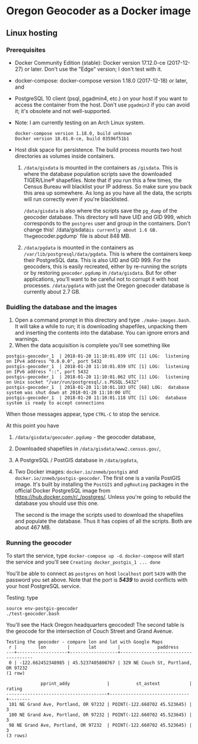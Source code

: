 # Oregon Geocoder as a Docker image

## Linux hosting

### Prerequisites
* Docker Community Edition (stable): Docker version 17.12.0-ce (2017-12-27) or later. Don't use the "Edge" version; I don't test with it.
* docker-compose: docker-compose version 1.18.0 (2017-12-18) or later, and
* PostgreSQL 10 client (psql, pgadmin4, etc.) on your host if you want to access the container from the host. Don't use `pgadmin3` if you can avoid it; it's obsolete and not well-supported.
* Note: I am currently testing on an Arch Linux system.
  ```
  docker-compose version 1.18.0, build unknown
  Docker version 18.01.0-ce, build 03596f51b1
  ```

* Host disk space for persistence. The build process mounts two host directories as volumes inside containers. 
        
    1. `/data/gisdata` is mounted in the containers as `/gisdata`. This is where the database population scripts save the downloaded TIGER/Line® shapefiles. Note that if you run this a few times, the Census Bureau will blacklist your IP address. So make sure you back this area up somewhere. As long as you have all the data, the scripts will run correctly even if you're blacklisted.

        `/data/gisdata` is also where the scripts save the `pg_dump` of the geocoder database. This directory will have UID and GID 999, which corresponds to the `postgres` user and group in the containers. Don't change this!` `/data/gisdata` is currently about 1.6 GB. The `geocoder.pgdump` file is about 848 MB.

    2. `/data/pgdata` is mounted in the containers as `/var/lib/postgresql/data/pgdata`. This is where the containers keep their PostgreSQL data. This is also UID and GID 999. For the geocoders, this is easily recreated, either by re-running the scripts or by restoring `geocoder.pgdump` in `/data/gisdata`. But for other applications, you'll want to be careful not to corrupt it with host processes. `/data/pgdata` with just the Oregon goecoder database is currently about 2.7 GB.

### Buidling the database and the images
1. Open a command prompt in this directory and type `./make-images.bash`. It will take a while to run; it is downloading shapefiles, unpacking them and inserting the contents into the database. You can ignore errors and warnings.
2. When the data acquisition is complete you'll see something like
```
postgis-geocoder_1  | 2018-01-20 11:10:01.039 UTC [1] LOG:  listening on IPv4 address "0.0.0.0", port 5432
postgis-geocoder_1  | 2018-01-20 11:10:01.039 UTC [1] LOG:  listening on IPv6 address "::", port 5432
postgis-geocoder_1  | 2018-01-20 11:10:01.062 UTC [1] LOG:  listening on Unix socket "/var/run/postgresql/.s.PGSQL.5432"
postgis-geocoder_1  | 2018-01-20 11:10:01.103 UTC [68] LOG:  database system was shut down at 2018-01-20 11:10:00 UTC
postgis-geocoder_1  | 2018-01-20 11:10:01.118 UTC [1] LOG:  database system is ready to accept connections
```

When those messages appear, type `CTRL-C` to stop the service.
    
At this point you have

1. `/data/gisdata/geocoder.pgdump` - the geocoder database,
2. Downloaded shapefiles in `/data/gisdata/www2.census.gov/`,
3. A PostgreSQL / PostGIS database in `/data/pgdata`,
4. Two Docker images: `docker.io/znmeb/postgis` and `docker.io/znmeb/postgis-geocoder`. The first one is a vanila PostGIS image. It's built by installing the `PostGIS` and `pgRouting` packages in the official Docker PostgreSQL image from <https://hub.docker.com/r/_/postgres/>. Unless you're going to rebuild the database you should use this one.

    The second is the image the scripts used to download the shapefiles and populate the database. Thus it has copies of all the scripts. Both are about 467 MB.

### Running the geocoder
To start the service, type `docker-compose up -d`. `docker-compose` will start the service and you'll see `Creating docker_postgis_1 ... done
`

You'll be able to connect as `postgres` on host `localhost` port `5439` with the password you set above. Note that the port is ***5439*** to avoid conflicts with your host PostgreSQL service.

Testing: type

```
source env-postgis-geocoder
./test-geocoder.bash
```

You'll see the Hack Oregon headquarters geocoded! The second table is the geocode for the intersection of Couch Street and Grand Avenue.

```
Testing the geocoder - compare lon and lat with Google Maps
 r |        lon        |       lat        |              paddress               
---+-------------------+------------------+-------------------------------------
 0 | -122.662452348985 | 45.5237405800767 | 329 NE Couch St, Portland, OR 97232
(1 row)

             pprint_addy              |          st_astext           | rating 
--------------------------------------+------------------------------+--------
 101 NE Grand Ave, Portland, OR 97232 | POINT(-122.660702 45.523645) |      3
 100 NE Grand Ave, Portland, OR 97232 | POINT(-122.660702 45.523645) |      3
 98 NE Grand Ave, Portland, OR 97232  | POINT(-122.660702 45.523645) |      3
(3 rows)
```
